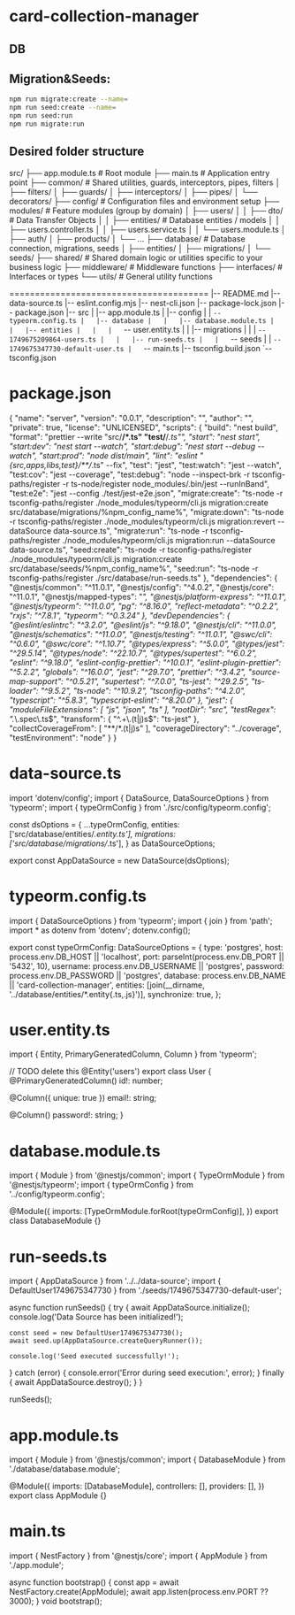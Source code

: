 # card-collection-manager

## DB
## Migration&Seeds:
```sh
npm run migrate:create --name=
npm run seed:create --name=
npm run seed:run
npm run migrate:run

```

## Desired folder structure
src/
├── app.module.ts           # Root module
├── main.ts                 # Application entry point
├── common/                 # Shared utilities, guards, interceptors, pipes, filters
│   ├── filters/
│   ├── guards/
│   ├── interceptors/
│   ├── pipes/
│   └── decorators/
├── config/                 # Configuration files and environment setup
├── modules/                # Feature modules (group by domain)
│   ├── users/
│   │   ├── dto/            # Data Transfer Objects
│   │   ├── entities/       # Database entities / models
│   │   ├── users.controller.ts
│   │   ├── users.service.ts
│   │   └── users.module.ts
│   ├── auth/
│   ├── products/
│   └── ...
├── database/               # Database connection, migrations, seeds
│   ├── entities/
│   ├── migrations/
│   └── seeds/
├── shared/                 # Shared domain logic or utilities specific to your business logic
├── middleware/             # Middleware functions
├── interfaces/             # Interfaces or types
└── utils/                  # General utility functions











=======================================
|-- README.md
|-- data-source.ts
|-- eslint.config.mjs
|-- nest-cli.json
|-- package-lock.json
|-- package.json
|-- src
|   |-- app.module.ts
|   |-- config
|   |   `-- typeorm.config.ts
|   |-- database
|   |   |-- database.module.ts
|   |   |-- entities
|   |   |   `-- user.entity.ts
|   |   |-- migrations
|   |   |   `-- 1749675209864-users.ts
|   |   |-- run-seeds.ts
|   |   `-- seeds
|   |       `-- 1749675347730-default-user.ts
|   `-- main.ts
|-- tsconfig.build.json
`-- tsconfig.json

# package.json
{
  "name": "server",
  "version": "0.0.1",
  "description": "",
  "author": "",
  "private": true,
  "license": "UNLICENSED",
  "scripts": {
    "build": "nest build",
    "format": "prettier --write \"src/**/*.ts\" \"test/**/*.ts\"",
    "start": "nest start",
    "start:dev": "nest start --watch",
    "start:debug": "nest start --debug --watch",
    "start:prod": "node dist/main",
    "lint": "eslint \"{src,apps,libs,test}/**/*.ts\" --fix",
    "test": "jest",
    "test:watch": "jest --watch",
    "test:cov": "jest --coverage",
    "test:debug": "node --inspect-brk -r tsconfig-paths/register -r ts-node/register node_modules/.bin/jest --runInBand",
    "test:e2e": "jest --config ./test/jest-e2e.json",
    "migrate:create": "ts-node -r tsconfig-paths/register ./node_modules/typeorm/cli.js migration:create src/database/migrations/%npm_config_name%",
    "migrate:down": "ts-node -r tsconfig-paths/register ./node_modules/typeorm/cli.js migration:revert --dataSource data-source.ts",
    "migrate:run":  "ts-node -r tsconfig-paths/register ./node_modules/typeorm/cli.js migration:run --dataSource data-source.ts",
    "seed:create": "ts-node -r tsconfig-paths/register ./node_modules/typeorm/cli.js migration:create src/database/seeds/%npm_config_name%",
    "seed:run": "ts-node -r tsconfig-paths/register ./src/database/run-seeds.ts"
  },
  "dependencies": {
    "@nestjs/common": "^11.0.1",
    "@nestjs/config": "^4.0.2",
    "@nestjs/core": "^11.0.1",
    "@nestjs/mapped-types": "*",
    "@nestjs/platform-express": "^11.0.1",
    "@nestjs/typeorm": "^11.0.0",
    "pg": "^8.16.0",
    "reflect-metadata": "^0.2.2",
    "rxjs": "^7.8.1",
    "typeorm": "^0.3.24"
  },
  "devDependencies": {
    "@eslint/eslintrc": "^3.2.0",
    "@eslint/js": "^9.18.0",
    "@nestjs/cli": "^11.0.0",
    "@nestjs/schematics": "^11.0.0",
    "@nestjs/testing": "^11.0.1",
    "@swc/cli": "^0.6.0",
    "@swc/core": "^1.10.7",
    "@types/express": "^5.0.0",
    "@types/jest": "^29.5.14",
    "@types/node": "^22.10.7",
    "@types/supertest": "^6.0.2",
    "eslint": "^9.18.0",
    "eslint-config-prettier": "^10.0.1",
    "eslint-plugin-prettier": "^5.2.2",
    "globals": "^16.0.0",
    "jest": "^29.7.0",
    "prettier": "^3.4.2",
    "source-map-support": "^0.5.21",
    "supertest": "^7.0.0",
    "ts-jest": "^29.2.5",
    "ts-loader": "^9.5.2",
    "ts-node": "^10.9.2",
    "tsconfig-paths": "^4.2.0",
    "typescript": "^5.8.3",
    "typescript-eslint": "^8.20.0"
  },
  "jest": {
    "moduleFileExtensions": [
      "js",
      "json",
      "ts"
    ],
    "rootDir": "src",
    "testRegex": ".*\\.spec\\.ts$",
    "transform": {
      "^.+\\.(t|j)s$": "ts-jest"
    },
    "collectCoverageFrom": [
      "**/*.(t|j)s"
    ],
    "coverageDirectory": "../coverage",
    "testEnvironment": "node"
  }
}

# data-source.ts
import 'dotenv/config';
import { DataSource, DataSourceOptions } from 'typeorm';
import { typeOrmConfig } from './src/config/typeorm.config';

const dsOptions = {
  ...typeOrmConfig,
  entities: ['src/database/entities/*.entity.ts'],
  migrations: ['src/database/migrations/*.ts'],
} as DataSourceOptions;

export const AppDataSource = new DataSource(dsOptions);

# typeorm.config.ts
import { DataSourceOptions } from 'typeorm';
import { join } from 'path';
import * as dotenv from 'dotenv';
dotenv.config();

export const typeOrmConfig: DataSourceOptions = {
  type: 'postgres',
  host: process.env.DB_HOST || 'localhost',
  port: parseInt(process.env.DB_PORT || '5432', 10),
  username: process.env.DB_USERNAME || 'postgres',
  password: process.env.DB_PASSWORD || 'postgres',
  database: process.env.DB_NAME || 'card-collection-manager',
  entities: [join(__dirname, '../database/entities/*.entity{.ts,.js}')],
  synchronize: true,
};

# user.entity.ts
import { Entity, PrimaryGeneratedColumn, Column } from 'typeorm';

// TODO delete this
@Entity('users')
export class User {
  @PrimaryGeneratedColumn()
  id!: number;

  @Column({ unique: true })
  email!: string;

  @Column()
  password!: string;
}

# database.module.ts
import { Module } from '@nestjs/common';
import { TypeOrmModule } from '@nestjs/typeorm';
import { typeOrmConfig } from '../config/typeorm.config';

@Module({
  imports: [TypeOrmModule.forRoot(typeOrmConfig)],
})
export class DatabaseModule {}

# run-seeds.ts
import { AppDataSource } from '../../data-source';
import { DefaultUser1749675347730 } from './seeds/1749675347730-default-user';

async function runSeeds() {
  try {
    await AppDataSource.initialize();
    console.log('Data Source has been initialized!');

    const seed = new DefaultUser1749675347730();
    await seed.up(AppDataSource.createQueryRunner());

    console.log('Seed executed successfully!');
  } catch (error) {
    console.error('Error during seed execution:', error);
  } finally {
    await AppDataSource.destroy();
  }
}

runSeeds();

# app.module.ts
import { Module } from '@nestjs/common';
import { DatabaseModule } from './database/database.module';

@Module({
  imports: [DatabaseModule],
  controllers: [],
  providers: [],
})
export class AppModule {}

# main.ts
import { NestFactory } from '@nestjs/core';
import { AppModule } from './app.module';

async function bootstrap() {
  const app = await NestFactory.create(AppModule);
  await app.listen(process.env.PORT ?? 3000);
}
void bootstrap();
